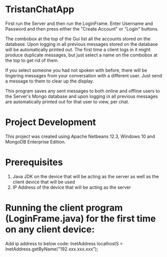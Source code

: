 # TristanChatApp
First run the Server and then run the LoginFrame. Enter Username and Password and then press either the "Create Account" or "Login" buttons.

The combobox at the top of the Gui list all the accounts stored on the database. Upon logging in all previous messages stored on the database will be automatically printed out. The first time a client logs in it might produce duplicate messages, but just select a name on the combobox at the top to get rid of them.

If you select someone you had not spoken with before, there will be lingering messages from your conversation with a different user. Just send a message to them to clear up the display.

This program saves any sent messages to both online and offline users to the Server's Mongo database and upon logging in all previous messages are automatically printed out for that user to view, per chat.

# Project Development
This project was created using Apache Netbeans 12.3, Windows 10 and MongoDB Enterprise Edition.

# Prerequisites
1. Java JDK on the device that will be acting as the server as well as the client device that will be used
2. IP Address of the device that will be acting as the server

# Running the client program (LoginFrame.java) for the first time on any client device:
Add ip address to below code:
InetAddress localhostS = InetAddress.getByName("192.xxx.xxx.xxx");
